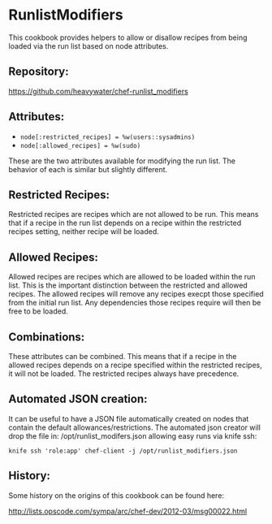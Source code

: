 RunlistModifiers
================

This cookbook provides helpers to allow or disallow recipes from being loaded
via the run list based on node attributes.

Repository:
----------

https://github.com/heavywater/chef-runlist_modifiers

Attributes:
-----------

* `node[:restricted_recipes] = %w(users::sysadmins)`
* `node[:allowed_recipes] = %w(sudo)`

These are the two attributes available for modifying the run list. The
behavior of each is similar but slightly different.

Restricted Recipes:
-------------------

Restricted recipes are recipes which are not allowed to be run. This means
that if a recipe in the run list depends on a recipe within the restricted
recipes setting, neither recipe will be loaded. 

Allowed Recipes:
----------------

Allowed recipes are recipes which are allowed to be loaded within the run
list. This is the important distinction between the restricted and allowed
recipes. The allowed recipes will remove any recipes execpt those specified
from the initial run list. Any dependencies those recipes require will then
be free to be loaded. 

Combinations:
-------------

These attributes can be combined. This means that if a recipe in the allowed
recipes depends on a recipe specified within the restricted recipes, it will
not be loaded. The restricted recipes always have precedence.

Automated JSON creation:
------------------------

It can be useful to have a JSON file automatically created on nodes that
contain the default allowances/restrictions. The automated json creator
will drop the file in: /opt/runlist_modifers.json allowing easy runs
via knife ssh:

`knife ssh 'role:app' chef-client -j /opt/runlist_modifiers.json`

History:
--------

Some history on the origins of this cookbook can be found here:

http://lists.opscode.com/sympa/arc/chef-dev/2012-03/msg00022.html
